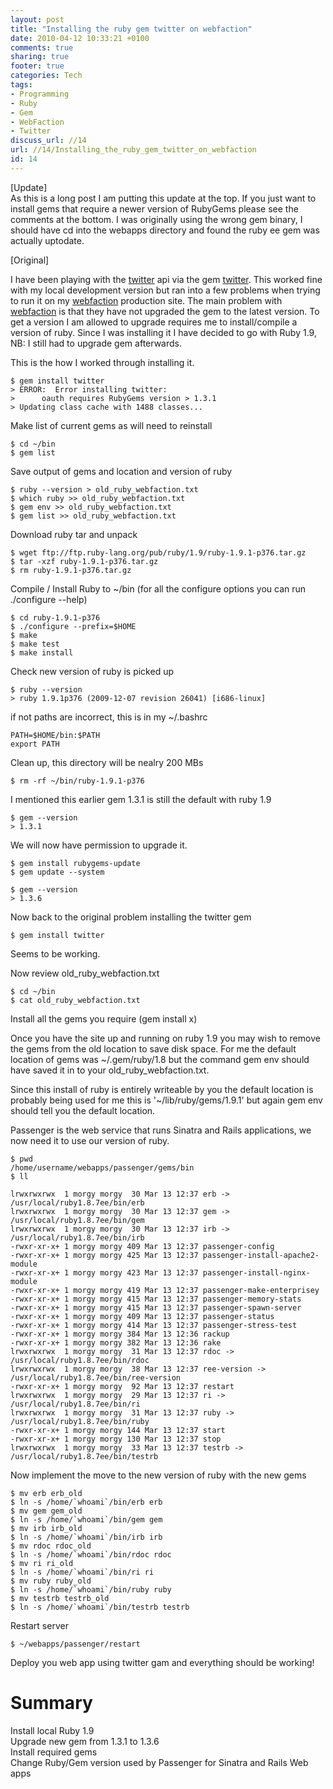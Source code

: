 ```yaml
---
layout: post
title: "Installing the ruby gem twitter on webfaction"
date: 2010-04-12 10:33:21 +0100 
comments: true
sharing: true
footer: true
categories: Tech
tags:
- Programming
- Ruby
- Gem
- WebFaction
- Twitter
discuss_url: //14
url: //14/Installing_the_ruby_gem_twitter_on_webfaction
id: 14
---
```

[Update]  
As this is a long post I am putting this update at the top. If you just want to install gems that require a newer version of RubyGems please see the comments at the bottom. I was originally using the wrong gem binary, I should have cd into the webapps directory and found the ruby ee gem was actually uptodate.

[Original]  

I have been playing with the [twitter][twit] api via the gem [twitter][twitgem]. This worked fine with my local development version but ran into a few problems when trying to run it on my [webfaction][webfaction] production site. The main problem with [webfaction][webfaction] is that they have not upgraded the gem to the latest version. To get a version I am allowed to upgrade requires me to install/compile a version of ruby.
Since I was installing it I have decided to go with Ruby 1.9, NB: I still had to upgrade gem afterwards.

This is the how I worked through installing it. 

    $ gem install twitter
    > ERROR:  Error installing twitter:
    >      oauth requires RubyGems version > 1.3.1
    > Updating class cache with 1488 classes...

Make list of current gems as will need to reinstall

    $ cd ~/bin
    $ gem list

Save output of gems and location and version of ruby

    $ ruby --version > old_ruby_webfaction.txt
    $ which ruby >> old_ruby_webfaction.txt
    $ gem env >> old_ruby_webfaction.txt
    $ gem list >> old_ruby_webfaction.txt

Download ruby tar and unpack

    $ wget ftp://ftp.ruby-lang.org/pub/ruby/1.9/ruby-1.9.1-p376.tar.gz    
    $ tar -xzf ruby-1.9.1-p376.tar.gz
    $ rm ruby-1.9.1-p376.tar.gz


Compile / Install Ruby to ~/bin (for all the configure options you can run ./configure --help)

    $ cd ruby-1.9.1-p376 
    $ ./configure --prefix=$HOME
    $ make
    $ make test
    $ make install


Check new version of ruby is picked up

    $ ruby --version
    > ruby 1.9.1p376 (2009-12-07 revision 26041) [i686-linux]

if not paths are incorrect, this is in my ~/.bashrc

    PATH=$HOME/bin:$PATH
    export PATH

Clean up, this directory will be nealry 200 MBs

    $ rm -rf ~/bin/ruby-1.9.1-p376

I mentioned this earlier gem 1.3.1 is still the default with ruby 1.9

    $ gem --version 
    > 1.3.1

We will now have permission to upgrade it.

    $ gem install rubygems-update
    $ gem update --system
    
    $ gem --version
    > 1.3.6

Now back to the original problem installing the twitter gem

    $ gem install twitter

Seems to be working.

Now review old_ruby_webfaction.txt

    $ cd ~/bin
    $ cat old_ruby_webfaction.txt

Install all the gems you require (gem install x)

Once you have the site up and running on ruby 1.9 you may wish to remove the gems from the old location to save disk space.
For me the default location of gems was ~/.gem/ruby/1.8 but the command gem env should have saved it in to your old_ruby_webfaction.txt.

Since this install of ruby is entirely writeable by you the default location is probably being used for me this is '~/lib/ruby/gems/1.9.1' but again gem env should tell you the default location.

Passenger is the web service that runs Sinatra and Rails applications, we now need it to use our version of ruby.

    $ pwd
    /home/username/webapps/passenger/gems/bin
    $ ll

    lrwxrwxrwx  1 morgy morgy  30 Mar 13 12:37 erb -> /usr/local/ruby1.8.7ee/bin/erb
    lrwxrwxrwx  1 morgy morgy  30 Mar 13 12:37 gem -> /usr/local/ruby1.8.7ee/bin/gem
    lrwxrwxrwx  1 morgy morgy  30 Mar 13 12:37 irb -> /usr/local/ruby1.8.7ee/bin/irb
    -rwxr-xr-x+ 1 morgy morgy 409 Mar 13 12:37 passenger-config
    -rwxr-xr-x+ 1 morgy morgy 425 Mar 13 12:37 passenger-install-apache2-module
    -rwxr-xr-x+ 1 morgy morgy 423 Mar 13 12:37 passenger-install-nginx-module
    -rwxr-xr-x+ 1 morgy morgy 419 Mar 13 12:37 passenger-make-enterprisey
    -rwxr-xr-x+ 1 morgy morgy 415 Mar 13 12:37 passenger-memory-stats
    -rwxr-xr-x+ 1 morgy morgy 415 Mar 13 12:37 passenger-spawn-server
    -rwxr-xr-x+ 1 morgy morgy 409 Mar 13 12:37 passenger-status
    -rwxr-xr-x+ 1 morgy morgy 414 Mar 13 12:37 passenger-stress-test
    -rwxr-xr-x+ 1 morgy morgy 384 Mar 13 12:36 rackup
    -rwxr-xr-x+ 1 morgy morgy 382 Mar 13 12:36 rake
    lrwxrwxrwx  1 morgy morgy  31 Mar 13 12:37 rdoc -> /usr/local/ruby1.8.7ee/bin/rdoc
    lrwxrwxrwx  1 morgy morgy  38 Mar 13 12:37 ree-version -> /usr/local/ruby1.8.7ee/bin/ree-version
    -rwxr-xr-x+ 1 morgy morgy  92 Mar 13 12:37 restart
    lrwxrwxrwx  1 morgy morgy  29 Mar 13 12:37 ri -> /usr/local/ruby1.8.7ee/bin/ri
    lrwxrwxrwx  1 morgy morgy  31 Mar 13 12:37 ruby -> /usr/local/ruby1.8.7ee/bin/ruby
    -rwxr-xr-x+ 1 morgy morgy 144 Mar 13 12:37 start
    -rwxr-xr-x+ 1 morgy morgy 130 Mar 13 12:37 stop
    lrwxrwxrwx  1 morgy morgy  33 Mar 13 12:37 testrb -> /usr/local/ruby1.8.7ee/bin/testrb

Now implement the move to the new version of ruby with the new gems

    $ mv erb erb_old
    $ ln -s /home/`whoami`/bin/erb erb
    $ mv gem gem_old
    $ ln -s /home/`whoami`/bin/gem gem
    $ mv irb irb_old
    $ ln -s /home/`whoami`/bin/irb irb
    $ mv rdoc rdoc_old 
    $ ln -s /home/`whoami`/bin/rdoc rdoc
    $ mv ri ri_old
    $ ln -s /home/`whoami`/bin/ri ri
    $ mv ruby ruby_old
    $ ln -s /home/`whoami`/bin/ruby ruby 
    $ mv testrb testrb_old
    $ ln -s /home/`whoami`/bin/testrb testrb

Restart server 

    $ ~/webapps/passenger/restart

Deploy you web app using twitter gam and everything should be working!

Summary
=======

Install local Ruby 1.9  
Upgrade new gem from 1.3.1 to 1.3.6  
Install required gems  
Change Ruby/Gem version used by Passenger for Sinatra and Rails Web apps  

[webfaction]: http://www.webfaction.com?affiliate=morgy
[twit]: http://twitter.com/amarastech
[twitgem]: http://twitter.rubyforge.org/

